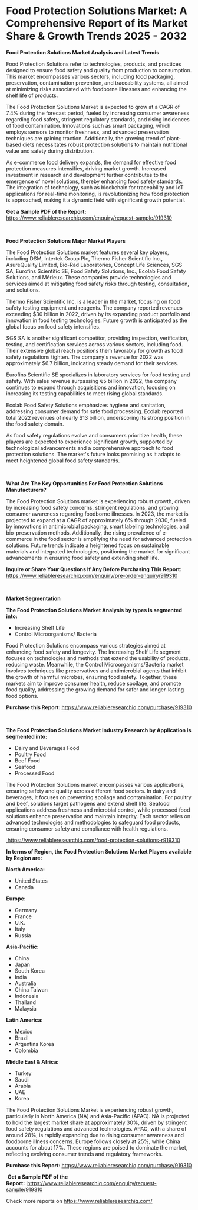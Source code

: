 <p><h1>Food Protection Solutions Market: A Comprehensive Report of its Market Share & Growth Trends 2025 - 2032</h1></p><p><strong>Food Protection Solutions Market Analysis and Latest Trends</strong></p>
<p><p>Food Protection Solutions refer to technologies, products, and practices designed to ensure food safety and quality from production to consumption. This market encompasses various sectors, including food packaging, preservation, contamination prevention, and traceability systems, all aimed at minimizing risks associated with foodborne illnesses and enhancing the shelf life of products.</p><p>The Food Protection Solutions Market is expected to grow at a CAGR of 7.4% during the forecast period, fueled by increasing consumer awareness regarding food safety, stringent regulatory standards, and rising incidences of food contamination. Innovations such as smart packaging, which employs sensors to monitor freshness, and advanced preservation techniques are gaining traction. Additionally, the growing trend of plant-based diets necessitates robust protection solutions to maintain nutritional value and safety during distribution.</p><p>As e-commerce food delivery expands, the demand for effective food protection measures intensifies, driving market growth. Increased investment in research and development further contributes to the emergence of novel solutions, thereby enhancing food safety standards. The integration of technology, such as blockchain for traceability and IoT applications for real-time monitoring, is revolutionizing how food protection is approached, making it a dynamic field with significant growth potential.</p></p>
<p><strong>Get a Sample PDF of the Report:&nbsp;</strong> <a href="https://www.reliableresearchiq.com/enquiry/request-sample/919310?utm_campaign=2313&utm_medium=2&utm_source=Github&utm_content=ia&utm_term=07032025&utm_id=food-protection-solutions">https://www.reliableresearchiq.com/enquiry/request-sample/919310</a></p>
<p>&nbsp;</p>
<p><strong>Food Protection Solutions Major Market Players</strong></p>
<p><p>The Food Protection Solutions market features several key players, including DSM, Intertek Group Plc, Thermo Fisher Scientific Inc., AsureQuality Limited, Bio-Rad Laboratories, Concept Life Sciences, SGS SA, Eurofins Scientific SE, Food Safety Solutions, Inc., Ecolab Food Safety Solutions, and Mérieux. These companies provide technologies and services aimed at mitigating food safety risks through testing, consultation, and solutions.</p><p>Thermo Fisher Scientific Inc. is a leader in the market, focusing on food safety testing equipment and reagents. The company reported revenues exceeding $30 billion in 2022, driven by its expanding product portfolio and innovation in food testing technologies. Future growth is anticipated as the global focus on food safety intensifies.</p><p>SGS SA is another significant competitor, providing inspection, verification, testing, and certification services across various sectors, including food. Their extensive global reach positions them favorably for growth as food safety regulations tighten. The company's revenue for 2022 was approximately $6.7 billion, indicating steady demand for their services.</p><p>Eurofins Scientific SE specializes in laboratory services for food testing and safety. With sales revenue surpassing €5 billion in 2022, the company continues to expand through acquisitions and innovation, focusing on increasing its testing capabilities to meet rising global standards.</p><p>Ecolab Food Safety Solutions emphasizes hygiene and sanitation, addressing consumer demand for safe food processing. Ecolab reported total 2022 revenues of nearly $13 billion, underscoring its strong position in the food safety domain.</p><p>As food safety regulations evolve and consumers prioritize health, these players are expected to experience significant growth, supported by technological advancements and a comprehensive approach to food protection solutions. The market's future looks promising as it adapts to meet heightened global food safety standards.</p></p>
<p>&nbsp;</p>
<p><strong>What Are The Key Opportunities For Food Protection Solutions Manufacturers?</strong></p>
<p><p>The Food Protection Solutions market is experiencing robust growth, driven by increasing food safety concerns, stringent regulations, and growing consumer awareness regarding foodborne illnesses. In 2023, the market is projected to expand at a CAGR of approximately 6% through 2030, fueled by innovations in antimicrobial packaging, smart labeling technologies, and bio-preservation methods. Additionally, the rising prevalence of e-commerce in the food sector is amplifying the need for advanced protection solutions. Future trends indicate a heightened focus on sustainable materials and integrated technologies, positioning the market for significant advancements in ensuring food safety and extending shelf life.</p></p>
<p><strong>Inquire or Share Your Questions If Any Before Purchasing This Report:</strong> <a href="https://www.reliableresearchiq.com/enquiry/pre-order-enquiry/919310?utm_campaign=2313&utm_medium=2&utm_source=Github&utm_content=ia&utm_term=07032025&utm_id=food-protection-solutions">https://www.reliableresearchiq.com/enquiry/pre-order-enquiry/919310</a></p>
<p>&nbsp;</p>
<p><strong>Market Segmentation</strong></p>
<p><strong>The Food Protection Solutions Market Analysis by types is segmented into:</strong></p>
<p><ul><li>Increasing Shelf Life</li><li>Control Microorganisms/ Bacteria</li></ul></p>
<p><p>Food Protection Solutions encompass various strategies aimed at enhancing food safety and longevity. The Increasing Shelf Life segment focuses on technologies and methods that extend the usability of products, reducing waste. Meanwhile, the Control Microorganisms/Bacteria market involves techniques like preservatives and antimicrobial agents that inhibit the growth of harmful microbes, ensuring food safety. Together, these markets aim to improve consumer health, reduce spoilage, and promote food quality, addressing the growing demand for safer and longer-lasting food options.</p></p>
<p><strong>Purchase this Report:&nbsp;</strong><a href="https://www.reliableresearchiq.com/purchase/919310?utm_campaign=2313&utm_medium=2&utm_source=Github&utm_content=ia&utm_term=07032025&utm_id=food-protection-solutions">https://www.reliableresearchiq.com/purchase/919310</a></p>
<p>&nbsp;</p>
<p><strong>The Food Protection Solutions Market Industry Research by Application is segmented into:</strong></p>
<p><ul><li>Dairy and Beverages Food</li><li>Poultry Food</li><li>Beef Food</li><li>Seafood</li><li>Processed Food</li></ul></p>
<p><p>The Food Protection Solutions market encompasses various applications, ensuring safety and quality across different food sectors. In dairy and beverages, it focuses on preventing spoilage and contamination. For poultry and beef, solutions target pathogens and extend shelf life. Seafood applications address freshness and microbial control, while processed food solutions enhance preservation and maintain integrity. Each sector relies on advanced technologies and methodologies to safeguard food products, ensuring consumer safety and compliance with health regulations.</p></p>
<p><a href="https://www.reliableresearchiq.com/food-protection-solutions-r919310?utm_campaign=2313&utm_medium=2&utm_source=Github&utm_content=ia&utm_term=07032025&utm_id=food-protection-solutions">&nbsp;https://www.reliableresearchiq.com/food-protection-solutions-r919310</a></p>
<p><strong>In terms of Region, the Food Protection Solutions Market Players available by Region are:</strong></p>
<p>
    <p> <strong> North America: </strong>
        <ul>
            <li>United States</li>
            <li>Canada</li>
        </ul>
        </p> 
    <p> <strong> Europe: </strong>
        <ul>
            <li>Germany</li>
            <li>France</li>
            <li>U.K.</li>
            <li>Italy</li>
            <li>Russia</li>
        </ul>
        </p> 
    <p> <strong> Asia-Pacific: </strong>
        <ul>
            <li>China</li>
            <li>Japan</li>
            <li>South Korea</li>
            <li>India</li>
            <li>Australia</li>
            <li>China Taiwan</li>
            <li>Indonesia</li>
            <li>Thailand</li>
            <li>Malaysia</li>
        </ul>
        </p> 
    <p> <strong> Latin America: </strong>
        <ul>
            <li>Mexico</li>
            <li>Brazil</li>
            <li>Argentina Korea</li>
            <li>Colombia</li>
        </ul>
        </p> 
    <p> <strong> Middle East & Africa: </strong>
        <ul>
            <li>Turkey</li>
            <li>Saudi</li>
            <li>Arabia</li>
            <li>UAE</li>
            <li>Korea</li>
        </ul>
    </p>
    </p>
<p><p>The Food Protection Solutions Market is experiencing robust growth, particularly in North America (NA) and Asia-Pacific (APAC). NA is projected to hold the largest market share at approximately 30%, driven by stringent food safety regulations and advanced technologies. APAC, with a share of around 28%, is rapidly expanding due to rising consumer awareness and foodborne illness concerns. Europe follows closely at 25%, while China accounts for about 17%. These regions are poised to dominate the market, reflecting evolving consumer trends and regulatory frameworks.</p></p>
<p><strong>Purchase this Report: </strong><a href="https://www.reliableresearchiq.com/purchase/919310?utm_campaign=2313&utm_medium=2&utm_source=Github&utm_content=ia&utm_term=07032025&utm_id=food-protection-solutions">https://www.reliableresearchiq.com/purchase/919310</a></p>
<p>&nbsp;<strong>Get a Sample PDF of the Report:&nbsp;&nbsp;</strong><a href="https://www.reliableresearchiq.com/enquiry/request-sample/919310?utm_campaign=2313&utm_medium=2&utm_source=Github&utm_content=ia&utm_term=07032025&utm_id=food-protection-solutions">https://www.reliableresearchiq.com/enquiry/request-sample/919310</a></p>
<p><strong></strong></p>
<p>Check more reports on <a href="https://www.reliableresearchiq.com/?utm_campaign=2313&utm_medium=2&utm_source=Github&utm_content=ia&utm_term=07032025&utm_id=food-protection-solutions">https://www.reliableresearchiq.com/</a></p>
